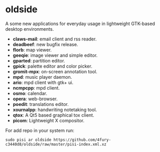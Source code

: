 # oldside
A some new applications for everyday usage in lightweight GTK-based desktop environments.

- **claws-mail**: email client and rss reader.
- **deadbeef**: new bugfix release.
- **florb**: map viewer.
- **geeqie**: image viewer and simple editor.
- **gparted**: partition editor.
- **gpick**: palette editor and color picker.
- **gromit-mpx**: on-screen annotation tool.
- **mpd**: music player daemon.
- **ario**: mpd client with gtk+ ui.
- **ncmpcpp**: mpd client.
- **osmo**: calendar.
- **opera**: web-browser.
- **poedit**: translations editor.
- **xournalpp**: handwriting notetaking tool.
- **qtox**: A Qt5 based graphical tox client.
- **picom**: Lightweight X compositor.

For add repo in your system run:

```
sudo pisi ar oldside https://github.com/4fury-c3440d8/oldside/raw/master/pisi-index.xml.xz
```
